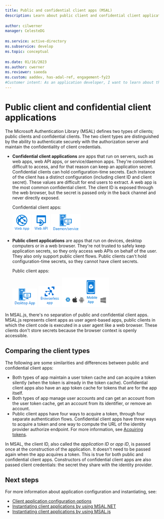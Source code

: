 ```yaml
---
title: Public and confidential client apps (MSAL)
description: Learn about public client and confidential client applications in the Microsoft Authentication Library (MSAL).

author: cilwerner
manager: CelesteDG

ms.service: active-directory
ms.subservice: develop
ms.topic: conceptual

ms.date: 01/16/2023
ms.author: cwerner
ms.reviewer: saeeda
ms.custom: aaddev, has-adal-ref, engagement-fy23
#Customer intent: As an application developer, I want to learn about the types of client apps so I can decide if this platform meets my app development requirements.
---
```


# Public client and confidential client applications

The Microsoft Authentication Library (MSAL) defines two types of clients; public clients and confidential clients. The two client types are distinguished by the ability to authenticate securely with the authorization server and maintain the confidentiality of client credentials. 

- **Confidential client applications** are apps that run on servers, such as web apps, web API apps, or service/daemon apps. They're considered difficult to access, and for that reason can keep an application secret. Confidential clients can hold configuration-time secrets. Each instance of the client has a distinct configuration (including client ID and client secret). These values are difficult for end users to extract. A web app is the most common confidential client. The client ID is exposed through the web browser, but the secret is passed only in the back channel and never directly exposed.

  Confidential client apps: 

  ![Web app](media/msal-client-applications/web-app.png) ![Web API](media/msal-client-applications/web-api.png) ![Daemon/service](media/msal-client-applications/daemon-service.png)

- **Public client applications** are apps that run on devices, desktop computers or in a web browser. They're not trusted to safely keep application secrets, so they only access web APIs on behalf of the user. They also only support public client flows. Public clients can't hold configuration-time secrets, so they cannot have client secrets.

  Public client apps: 

  ![Desktop app](media/msal-client-applications/desktop-app.png) ![Browserless API](media/msal-client-applications/browserless-app.png) ![Mobile app](media/msal-client-applications/mobile-app.png)

In MSAL.js, there's no separation of public and confidential client apps. MSAL.js represents client apps as user agent-based apps, public clients in which the client code is executed in a user agent like a web browser. These clients don't store secrets because the browser context is openly accessible.

## Comparing the client types

The following are some similarities and differences between public and confidential client apps:

- Both types of app maintain a user token cache and can acquire a token silently (when the token is already in the token cache). Confidential client apps also have an app token cache for tokens that are for the app itself.
- Both types of app manage user accounts and can get an account from the user token cache, get an account from its identifier, or remove an account.
- Public client apps have four ways to acquire a token, through four separate authentication flows. Confidential client apps have three ways to acquire a token and one way to compute the URL of the identity provider authorize endpoint. For more information, see [Acquiring tokens](msal-acquire-cache-tokens.md).

In MSAL, the client ID, also called the _application ID_ or _app ID_, is passed once at the construction of the application. It doesn't need to be passed again when the app acquires a token. This is true for both public and confidential client apps. Constructors of confidential client apps are also passed client credentials: the secret they share with the identity provider.

## Next steps

For more information about application configuration and instantiating, see:

- [Client application configuration options](msal-client-application-configuration.md)
- [Instantiating client applications by using MSAL.NET](/entra/msal/dotnet/getting-started/initializing-client-applications)
- [Instantiating client applications by using MSAL.js](msal-js-initializing-client-applications.md)

